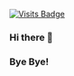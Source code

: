 [![Visits Badge](https://badges.pufler.dev/visits/qutaibah/git-badges)](https://badges.pufler.dev)

### Hi there 👋


### Bye Bye!

<!--
**Qutaibah/Qutaibah** is a ✨ _special_ ✨ repository because its `README.md` (this file) appears on your GitHub profile.

Here are some ideas to get you started:

- 🔭 I’m currently working on ...
- 🌱 I’m currently learning ...
- 👯 I’m looking to collaborate on ...
- 🤔 I’m looking for help with ...
- 💬 Ask me about ...
- 📫 How to reach me: ...
- 😄 Pronouns: ...
- ⚡ Fun fact: ...
-->
